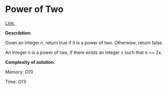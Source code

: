 # Power of Two
[Link.](https://leetcode.com/problems/power-of-two/description/)

**Describtion**:

Given an integer n, return true if it is a power of two. Otherwise, return false.

An integer n is a power of two, if there exists an integer x such that n == 2x.

**Complexity of solution**:

Memory: *O*(1)

Time: *O*(1)